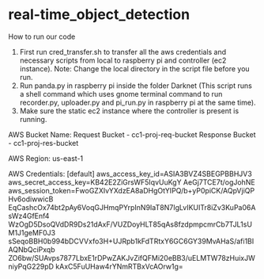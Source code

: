 # real-time_object_detection

How to run our code
1. First run cred_transfer.sh to transfer all the aws credentials and necessary scripts from local to raspberry pi and controller (ec2 instance). Note: Change the local directory in the script file before you run.
2. Run panda.py in raspberry pi inside the folder Darknet (This script runs a shell command which uses gnome terminal command to run recorder.py, uploader.py and pi_run.py in raspberry pi at the same time).
3. Make sure the static ec2 instance where the controller is present is running.

AWS Bucket Name:
Request Bucket - cc1-proj-req-bucket Response Bucket - cc1-proj-res-bucket

AWS Region:
us-east-1

AWS Credentials:
[default]
aws_access_key_id=ASIA3BVZ4SBEGPBBHJV3 aws_secret_access_key=KB42E2ZiGrsWF5IqvUuKgY AeGj7TCE7t/ogJohNE aws_session_token=FwoGZXIvYXdzEA8aDHgOtYIPQ/b+yP0piCK/AQpVjiQPHv6odiwwicB EqCashcOx74bt2pAy6VoqGJHmqPYrpInN9IaT8N7IgLvIKUITr8iZv3KuPa06AsWz4GfEnf4 WzOgD5DsoQVdDR9Ds21dAxF/VUZDoyHLT85qAs8fzdpmpcmrCb7TJL1sUM1J1geMF0J3 sSeqoBBH0b994bDCVVxfo3H+UJRpb1kFdTRtxY6GC6GY39MvAHaS/afi1BIAQNbQciPxqb ZO6bw/SUAvps7877LbxE1rDPwZAKJvZifQFMi20eBB3/uELMTW78zHuixJWniyPqG229pD kAxC5FuUHaw4rYNmRTBxVcAOrw1g=
